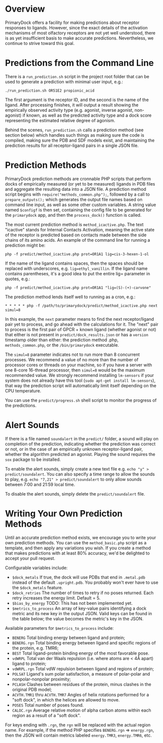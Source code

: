 
# Overview

PrimaryDock offers a facility for making predictions about receptor responses to ligands. However, since the exact details
of the activation mechanisms of most olfactory receptors are not yet well understood, there is as yet insufficient basis to
make accurate predictions. Nevertheless, we continue to strive toward this goal.


# Predictions from the Command Line

There is a `run_prediction.sh` script in the project root folder that can be used to generate a prediction with minimal
user input, e.g.:

```
./run_prediction.sh OR51E2 propionic_acid
```

The first argument is the receptor ID, and the second is the name of the ligand. After processing finishes, it will output
a result showing the empirically observed activity type (e.g. agonist, inverse agonist, non-agonist) if known, as well as
the predicted activity type and a dock score representing the estimated relative degree of agonism.

Behind the scenes, `run_prediction.sh` calls a prediction method (see section below) which handles such things as making
sure the code is compiled, making sure the PDB and SDF models exist, and maintaining the prediction results for all
receptor-ligand pairs in a single JSON file.


# Prediction Methods

PrimaryDock prediction methods are cronnable PHP scripts that perform docks of empirically measured (or yet to be measured)
ligands in PDB files and aggregate the resulting data into a JSON file. A prediction method script begins with
`require("methods_common.php");`, followed by a call to `prepare_outputs();` which generates the output file names based on
command line input, as well as some other custom variables. A string value named `$configf` is then set, containing the config
file to be generated for the `primarydock` app, and then the `process_dock()` function is called.

The most current prediction method is `method_icactive.php`. The text "icactive" stands for Internal Contacts Activation,
meaning the active state of the receptor is predicted based on contacts made between the side chains of its amino acids.
An example of the command line for running a prediction might be:

```
php -f predict/method_icactive.php prot=OR1A1 lig=cis-3-hexen-1-ol
```

If the name of the ligand contains spaces, then the spaces should be replaced with underscores, e.g. `lig=ethyl_vanillin`.
If the ligand name contains parentheses, it's a good idea to put the entire lig= parameter in quotes, e.g.:

```
php -f predict/method_icactive.php prot=OR1A1 "lig=(S)-(+)-carvone"
```

The prediction method lends itself well to running as a cron, e.g.:

```
* * * * * php -f /path/to/primarydock/predict/method_icactive.php next simul=8
```

In this example, the `next` parameter means to find the next receptor/ligand pair yet to process, and go ahead with the
calculations for it. The "next" pair to process is the first pair of GPCR + known ligand (whether agonist or not) that
either is not present in `predict/dock_results.json` or has a `version` timestamp older than either: the prediction method
.php, `methods_common.php`, or the `/bin/primarydock` executable.

The `simul=8` parameter indicates not to run more than 8 concurrent processes. We recommend a value of no more than
the number of processor cores or threads on your machine, so if you have a server with one 8-core 16-thread processor,
then `simul=8` would be the maximum recommended value. We strongly recommend installing `lm-sensors` if your system does
not already have this tool (`sudo apt-get install lm-sensors`), that way the prediction script will automatically limit
itself depending on the CPU temperature.

You can use the `predict/progress.sh` shell script to monitor the progress of the predictions.


# Alert Sounds

If there is a file named `soundalert` in the `predict/` folder, a sound will play on completion of the prediction,
indicating whether the prediction was correct or not, or in the case of an empirically unknown receptor-ligand pair,
whether the algorithm predicted an agonist. Playing the sound requires the `sox` package to be installed.

To enable the alert sounds, simply create a new text file e.g. `echo "y" > predict/soundalert`. You can also specify
a time range to allow the sounds to play, e.g. `echo "7,21" > predict/soundalert` to only allow sounds between 7:00 and
21:59 local time.

To disable the alert sounds, simply delete the `predict/soundalert` file.


# Writing Your Own Prediction Methods

Until an accurate prediction method exists, we encourage you to write your own prediction methods. You can use the
`method_basic.php` script as a template, and then apply any variations you wish. If you create a method that makes
predictions with at least 80% accuracy, we'd be delighted to accept your pull request.

Configurable variables include:
- `$dock_metals`          If true, the dock will use PDBs that end in `.metal.pdb` instead of the default `.upright.pdb`.
                          You probably won't ever have to use the `$dock_metals` feature.
- `$dock_retries`         The number of times to retry if no poses returned. Each retry increases the energy limit.
                          Default = 5.
- `$bias_by_energy`       TODO: This has not been implemented yet.
- `$metrics_to_process`   An array of key-value pairs identifying a dock metric and its new key in the output JSON.
                          Valid keys can be found in the table below; the value becomes the metric's key in the JSON.

Available parameters for `$metrics_to_process` include:
- `BENERG`                Total binding energy between ligand and protein;
- `BENERG.rgn`            Total binding energy between ligand and specific regions of the protein, e.g. TMR6;
- `BEST`                  Total ligand-protein binding energy of the most favorable pose.
- `vdWRPL`                Total van der Waals repulsion (i.e. where atoms are < 4Å apart) ligand to protein;
- `vdWRPL.rgn`            Total vdW repulsion between ligand and regions of protein;
- `POLSAT`                Ligand's sum polar satisfaction, a measure of polar-polar and nonpolar-nonpolar proximity;
- `PCLASH`                Clashes between residues of the protein, minus clashes in the original PDB model;
- `ACVTH.TMR1` thru `ACVTH.TMR7`
                          Angles of helix rotations performed for a "soft dock", in which the helices are allowed to move.
- `POSES`                 Total number of poses found.
- `CALOC.rgn`             Average relative motion of alpha carbon atoms within each region as a result of a "soft dock".

For keys ending with `.rgn`, the `rgn` will be replaced with the actual region name. For example, if the method PHP
specifies `BENERG.rgn` => `energy.rgn`, then the JSON will contain metrics labeled `energy.TMR3`, `energy.TMR6`, etc.




